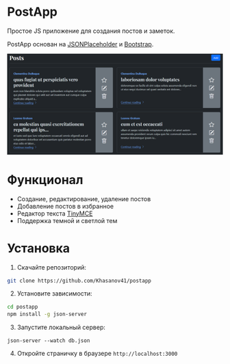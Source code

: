 # PostApp

Простое JS приложение для создания постов и заметок.

PostApp основан на [JSONPlaceholder](https://github.com/typicode/jsonplaceholder) и [Bootstrap](https://getbootstrap.com/).

![overview](/images/main.png)

# Функционал
* Создание, редактирование, удаление постов
* Добавление постов в избранное
* Редактор текста [TinyMCE](https://www.tiny.cloud/)
* Поддержка темной и светлой тем

# Установка
1. Скачайте репозиторий:
```bash
git clone https://github.com/Khasanov41/postapp
```

2. Установите зависимости:
```bash
cd postapp
npm install -g json-server
```
3. Запустите локальный сервер:
```
json-server --watch db.json
```
4. Откройте страничку в браузере `http://localhost:3000`
